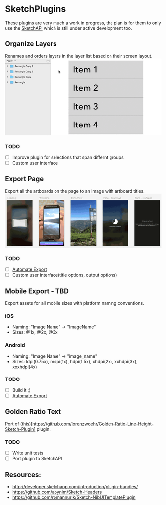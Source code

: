 # SketchPlugins

These plugins are very much a work in progress, the plan is for them to only use the [SketchAPI](https://github.com/BohemianCoding/SketchAPI) which is still under active development too.

## Organize Layers
Renames and orders layers in the layer list based on their screen layout.
![Organize Layers](OrganizeLayers.gif)

### TODO
- [ ] Improve plugin for selections that span differnt groups
- [ ] Custom user interface

## Export Page
Export all the artboards on the page to an image with artboard titles.
![Export Page](ExportPage.gif)

### TODO
- [ ] [Automate Export](https://github.com/BohemianCoding/SketchAPI/pull/9)
- [ ] Custom user interface(title options, output options)

## Mobile Export - TBD
Export assets for all mobile sizes with platform naming conventions.

### iOS
- Naming: "Image Name" -> "ImageName"
- Sizes: @1x, @2x, @3x

### Android
- Naming: "Image Name" -> "image_name"
- Sizes: ldpi(0.75x), mdpi(1x), hdpi(1.5x), xhdpi(2x), xxhdpi(3x), xxxhdpi(4x)

### TODO
- [ ] Build it ;)
- [ ] [Automate Export](https://github.com/BohemianCoding/SketchAPI/pull/9)

## Golden Ratio Text

Port of (this)[https://github.com/lorenzwoehr/Golden-Ratio-Line-Height-Sketch-Plugin] plugin.

### TODO
- [ ] Write unit tests
- [ ] Port plugin to SketchAPI

## Resources:
- http://developer.sketchapp.com/introduction/plugin-bundles/
- https://github.com/abynim/Sketch-Headers
- https://github.com/romannurik/Sketch-NibUITemplatePlugin
